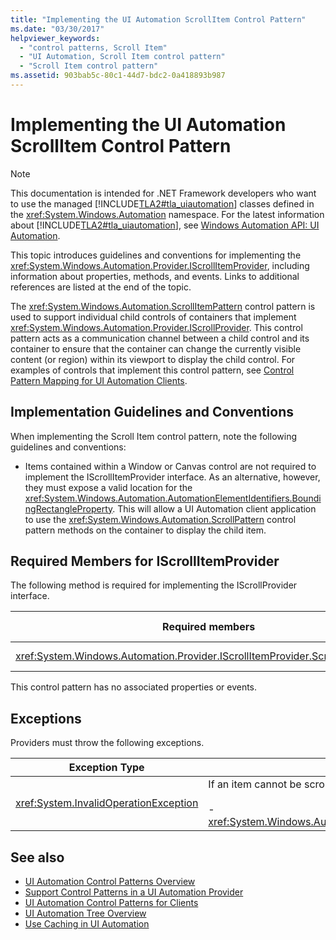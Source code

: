 ```yaml
---
title: "Implementing the UI Automation ScrollItem Control Pattern"
ms.date: "03/30/2017"
helpviewer_keywords: 
  - "control patterns, Scroll Item"
  - "UI Automation, Scroll Item control pattern"
  - "Scroll Item control pattern"
ms.assetid: 903bab5c-80c1-44d7-bdc2-0a418893b987
---
```

# Implementing the UI Automation ScrollItem Control Pattern
> [!NOTE]
> This documentation is intended for .NET Framework developers who want to use the managed [!INCLUDE[TLA2#tla_uiautomation](../../../includes/tla2sharptla-uiautomation-md.md)] classes defined in the <xref:System.Windows.Automation> namespace. For the latest information about [!INCLUDE[TLA2#tla_uiautomation](../../../includes/tla2sharptla-uiautomation-md.md)], see [Windows Automation API: UI Automation](/windows/win32/winauto/entry-uiauto-win32).  
  
 This topic introduces guidelines and conventions for implementing the <xref:System.Windows.Automation.Provider.IScrollItemProvider>, including information about properties, methods, and events. Links to additional references are listed at the end of the topic.  
  
 The <xref:System.Windows.Automation.ScrollItemPattern> control pattern is used to support individual child controls of containers that implement <xref:System.Windows.Automation.Provider.IScrollProvider>. This control pattern acts as a communication channel between a child control and its container to ensure that the container can change the currently visible content (or region) within its viewport to display the child control. For examples of controls that implement this control pattern, see [Control Pattern Mapping for UI Automation Clients](control-pattern-mapping-for-ui-automation-clients.md).  
  
<a name="Implementation_Guidelines_and_Conventions"></a>   
## Implementation Guidelines and Conventions  
 When implementing the Scroll Item control pattern, note the following guidelines and conventions:  
  
- Items contained within a Window or Canvas control are not required to implement the IScrollItemProvider interface. As an alternative, however, they must expose a valid location for the <xref:System.Windows.Automation.AutomationElementIdentifiers.BoundingRectangleProperty>. This will allow a UI Automation client application to use the <xref:System.Windows.Automation.ScrollPattern> control pattern methods on the container to display the child item.  
  
<a name="Required_Members_for_IScrollItemProvider"></a>   
## Required Members for IScrollItemProvider  
 The following method is required for implementing the IScrollProvider interface.  
  
|Required members|Member type|Notes|  
|----------------------|-----------------|-----------|  
|<xref:System.Windows.Automation.Provider.IScrollItemProvider.ScrollIntoView%2A>|-   Method|None|  
  
 This control pattern has no associated properties or events.  
  
<a name="Exceptions"></a>   
## Exceptions  
 Providers must throw the following exceptions.  
  
|Exception Type|Condition|  
|--------------------|---------------|  
|<xref:System.InvalidOperationException>|If an item cannot be scrolled into view:<br /><br /> -   <xref:System.Windows.Automation.ScrollItemPattern.ScrollIntoView%2A>|  
  
## See also

- [UI Automation Control Patterns Overview](ui-automation-control-patterns-overview.md)
- [Support Control Patterns in a UI Automation Provider](support-control-patterns-in-a-ui-automation-provider.md)
- [UI Automation Control Patterns for Clients](ui-automation-control-patterns-for-clients.md)
- [UI Automation Tree Overview](ui-automation-tree-overview.md)
- [Use Caching in UI Automation](use-caching-in-ui-automation.md)
